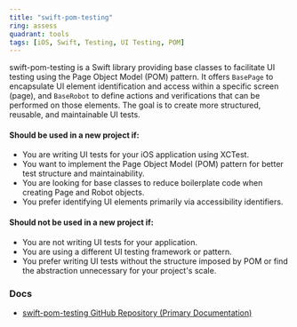 ```yaml
---
title: "swift-pom-testing"
ring: assess
quadrant: tools
tags: [iOS, Swift, Testing, UI Testing, POM]
---
```


swift-pom-testing is a Swift library providing base classes to facilitate UI testing using the Page Object Model (POM) pattern. It offers `BasePage` to encapsulate UI element identification and access within a specific screen (page), and `BaseRobot` to define actions and verifications that can be performed on those elements. The goal is to create more structured, reusable, and maintainable UI tests.

#### Should be used in a new project if:

* You are writing UI tests for your iOS application using XCTest.
* You want to implement the Page Object Model (POM) pattern for better test structure and maintainability.
* You are looking for base classes to reduce boilerplate code when creating Page and Robot objects.
* You prefer identifying UI elements primarily via accessibility identifiers.

#### Should not be used in a new project if:

* You are not writing UI tests for your application.
* You are using a different UI testing framework or pattern.
* You prefer writing UI tests without the structure imposed by POM or find the abstraction unnecessary for your project's scale.

### Docs

* [swift-pom-testing GitHub Repository (Primary Documentation)](https://github.com/neopixl/swift-pom-testing)